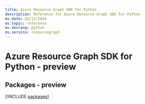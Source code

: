 ```yaml
---
title: Azure Resource Graph SDK for Python
description: Reference for Azure Resource Graph SDK for Python
ms.date: 02/12/2024
ms.topic: reference
ms.devlang: python
ms.service: resourcegraph
---
```

# Azure Resource Graph SDK for Python - preview
## Packages - preview
[!INCLUDE [packages](resource-graph-index.md)]